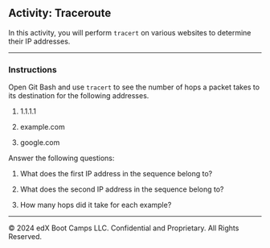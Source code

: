 ## Activity: Traceroute

In this activity, you will perform `tracert` on various websites to determine their IP addresses.

---

### Instructions

Open Git Bash and use `tracert` to see the number of hops a packet takes to its destination for the following addresses.

1. 1.1.1.1

2. example.com

3. google.com

Answer the following questions:

1. What does the first IP address in the sequence belong to?

2. What does the second IP address in the sequence belong to?

3. How many hops did it take for each example?

------------

&copy; 2024 edX Boot Camps LLC. Confidential and Proprietary. All Rights Reserved.
